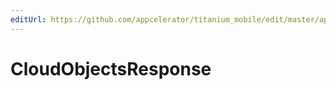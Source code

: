 ```yaml
---
editUrl: https://github.com/appcelerator/titanium_mobile/edit/master/apidoc/Modules/Cloud/Objects/Objects.yml
---
```

# CloudObjectsResponse

<TypeHeader/>

<ApiDocs/>
